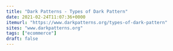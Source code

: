 ```yaml
---
title: "Dark Patterns - Types of Dark Pattern"
date: 2021-02-24T11:07:36+0000
itemurl: "https://www.darkpatterns.org/types-of-dark-pattern"
sites: "www.darkpatterns.org"
tags: ["ecommerce"]
draft: false
---
```

